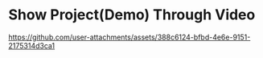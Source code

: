 <h1>Show Project(Demo) Through Video</h1>





https://github.com/user-attachments/assets/388c6124-bfbd-4e6e-9151-2175314d3ca1


